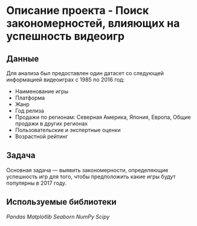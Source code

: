 # Описание проекта - Поиск закономерностей, влияющих на успешность видеоигр


## Данные

Для анализа был предоставлен один датасет cо следующей информацией видеоиграх с 1985 по 2016 год:
- Наименование игры
- Платформа
- Жанр
- Год релиза
- Продажи по регионам: Северная Америка, Япония, Европа, Общие продажи в других регионах
- Пользовательские и экспертные оценки
- Возрастной рейтинг

## Задача

Основная задача  — выявить закономерности, определяющие успешность игр для того, чтобы предположить какие игры будут популярны в 2017 году.

## Используемые библиотеки
*Pandas*
*Matplotlib*
*Seaborn*
*NumPy* 
*Scipy*

